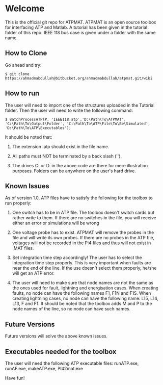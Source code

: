 # Welcome

This is the official git repo for ATPMAT. ATPMAT is an open source toolbox for interfacing ATP and Matlab. A tutorial has been given in the tutorial folder of this repo. IEEE 118 bus case is given under a folder with the same name. 

## How to Clone

Go ahead and try:

```
$ git clone https://ahmadmabdullah@bitbucket.org/ahmadmabdullah/atpmat.git/wiki
```
## How to run

The user will need to import one of the structures uploaded in the Tutorial folder. Then the user will need to write the following command:

```
$ BatchProcessATP(P, 'IEEE118.atp','D:\Path\To\ATPMAT', 'C:\Path\To\Output\Folder', 'C:\Path\To\ATP\File\To\Be\Simulated', 'D:\Path\To\ATP\Executables');
```
It should be noted that: 

1. The extension .atp should exist in the file name.

2. All paths must NOT be terminated by a back slash ('\'). 

3. The drives C: or D: in the above code are  there for mere illustration purposes. Folders can be anywhere on the  user's hard drive. 



## Known Issues

As of version 1.0, ATP files have to satisfy the following for the toolbox to run properly:

1. One switch has to be in ATP file. The toolbox doesn't switch cards but rather write to them. If there are no switches in the file, you will receive either an error or simulations will be wrong

2.  One voltage probe has to exist. ATPMAT will remove the probes in the file and will write its own probes. If there are no probes in the ATP file, voltages will not be recorded in the Pl4 files and thus will not exist in .MAT files.

3. Set integration time step accordingly! The user has to select the integration time step properly. This is very important when faults are near the end of the line. If the use doesn't select them properly, he/she will get an ATP error.

4. The user will need to make sure that node names are not the same as the ones used for fault, lightning and energisation cases. When creating faults, no node can have the following names F1, F1N and F1S. When creating lightning cases, no node can have the following name: L15, L14, L13, F and F1. It should be noted that the toolbox adds M and P to the node names of the line, so no node can have such names. 

## Future Versions
Future versions will solve the above known issues. 

## Executables needed for the toolbox
The user will need the following ATP executable files: runATP.exe, runAF.exe, makeATP.exe, Pl42mat.exe


Have fun!
